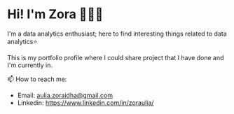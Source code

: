 # Hi! I'm Zora 👋👩‍💻

I'm a data analytics enthusiast; here to find interesting things related to data analytics⭐

This is my portfolio profile where I could share project that I have done and I'm currently in.

📫 How to reach me:
- Email: aulia.zoraidha@gmail.com
- Linkedin: https://www.linkedin.com/in/zoraulia/

